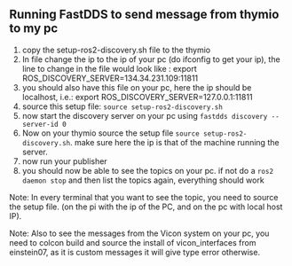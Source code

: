 ## Running FastDDS to send message from thymio to my pc

1. copy the setup-ros2-discovery.sh file to the thymio
2. In file change the ip to the ip of your pc (do ifconfig to get your ip), the line to change in the file would look like : export ROS_DISCOVERY_SERVER=134.34.231.109:11811
3. you should also have this file on your pc, here the ip should be localhost, i.e.: export ROS_DISCOVERY_SERVER=127.0.0.1:11811
4. source this setup file: ```source setup-ros2-discovery.sh```
4. now start the discovery server on your pc using ```fastdds discovery --server-id 0```
5. Now on your thymio source the setup file ```source setup-ros2-discovery.sh```. make sure here the ip is that of the machine running the server.
6. now run your publisher
7. you should now be able to see the topics on your pc. if not do a ```ros2 daemon stop``` and then list the topics again, everything should work

Note: In every terminal that you want to see the topic, you need to source the setup file. (on the pi with the ip of the PC, and on the pc with local host IP).

Note: Also to see the messages from the Vicon system on your pc, you need to colcon build and source the install of vicon_interfaces from einstein07, as it is custom messages it will give
type error otherwise.
